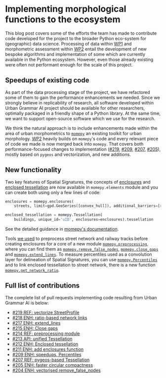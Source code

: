 ```{post} November 2, 2020
```

# Implementing morphological functions to the ecosystem

This blog post covers some of the efforts the team has made to contribute code developed for the project to the broader Python eco-system for (geographic) data science. Processing of data within [WP1](https://urbangrammarai.github.io/data_processing/index) and morphometric assessment within [WP2](https://urbangrammarai.github.io/spatial_signatures/index) entail the development of new bespoke algorithms and implementation of some which are currently available in the Python ecosystem. However, even those already existing were often not performant enough for the scale of this project.

## Speedups of existing code

As part of the data processing stage of the project, we have refactored some of them to gain the performance enhancements we needed. Since we strongly believe in replicability of research, all software developed within Urban Grammar AI project should be available for other researchers, optimally packaged in a friendly shape of a Python library. At the same time, we want to support open-source software which we use for the research.

We think the natural approach is to include enhancements made within the area of urban morphometrics to [`momepy`](http://docs.momepy.org) an existing toolkit for urban morphology. [WP2](https://urbangrammarai.github.io/spatial_signatures/index) heavily builds on `momepy`'s code and every relevant piece of code we made is now merged back into `momepy`. That covers both performance-focused changes to implementation ([#219](https://github.com/martinfleis/momepy/pull/219), [#209](https://github.com/martinfleis/momepy/pull/209), [#207](https://github.com/martinfleis/momepy/pull/207), [#205](https://github.com/martinfleis/momepy/pull/205)), mostly based on `pygeos` and vectorization, and new additions.

## New functionality

Two key features of Spatial Signatures, the concepts of [enclosures](https://urbangrammarai.github.io/spatial_signatures/spatial_unit/Parallelized_enclosures.html) and [enclosed tessellation](https://urbangrammarai.github.io/spatial_signatures/spatial_unit/enclosed_tessellation.html) are now available in `momepy.elements` module and you can create both using only a few lines of code:

```python
enclosures = momepy.enclosures(
    streets, limit=gpd.GeoSeries([convex_hull]), additional_barriers=[railway, rivers])

enclosed_tessellation = momepy.Tessellation(
    buildings, unique_id='uID', enclosures=enclosures).tessellation
```

See the detailed guidance in [momepy's documentation](http://docs.momepy.org/en/latest/user_guide/elements/enclosed.html).

Tools [we used](https://urbangrammarai.github.io/spatial_signatures/spatial_unit/Generate_enclosures.html#preprocess-railways) to preprocess street network and railway tracks before creating enclosures for a core of a new module [`momepy.preprocessing`](http://docs.momepy.org/en/latest/api.html#preprocessing), where you can find them as [`momepy.remove_false_nodes`](http://docs.momepy.org/en/latest/generated/momepy.remove_false_nodes.html#momepy.remove_false_nodes), [`momepy.close_gaps`](http://docs.momepy.org/en/latest/generated/momepy.close_gaps.html#momepy.close_gaps) and [`momepy.extend_lines`](http://docs.momepy.org/en/latest/generated/momepy.extend_lines.html#momepy.extend_lines). To measure percentiles used as a convolution layer for delineation of Spatial Signatures, you can use [`momepy.Percentiles`](http://docs.momepy.org/en/latest/generated/momepy.Percentiles.html#momepy.Percentiles) and to link enclosed tessellation to street network, there is a new function [`momepy.get_network_ratio`](http://docs.momepy.org/en/latest/generated/momepy.get_network_ratio.html#momepy.get_network_ratio).

## Full list of contributions

The complete list of pull requests implementing code resulting from Urban Grammar AI is below:

- [#219 REF: vectorize StreetProfile](https://github.com/martinfleis/momepy/pull/219)
- [#218 ENH: ratio-based network links](https://github.com/martinfleis/momepy/pull/218)
- [#217 ENH: extend_lines](https://github.com/martinfleis/momepy/pull/217)
- [#215 ENH: Close gaps](https://github.com/martinfleis/momepy/pull/215)
- [#214 REF: preprocessing module](https://github.com/martinfleis/momepy/pull/214)
- [#213 API: unified Tessellation](https://github.com/martinfleis/momepy/pull/213)
- [#212 ENH: Enclosed tessellation](https://github.com/martinfleis/momepy/pull/212)
- [#211 ENH: add enclosures function](https://github.com/martinfleis/momepy/pull/211)
- [#209 ENH: speedups, Percentiles](https://github.com/martinfleis/momepy/pull/209)
- [#207 REF: pygeos-based Tessellation](https://github.com/martinfleis/momepy/pull/207)
- [#205 ENH: faster circular compactness](https://github.com/martinfleis/momepy/pull/205)
- [#204 ENH: vectorised remove_false_nodes](https://github.com/martinfleis/momepy/pull/204)
